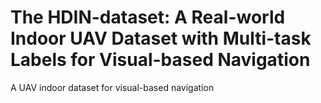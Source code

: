 # The HDIN-dataset: A Real-world Indoor UAV Dataset with Multi-task Labels for Visual-based Navigation
A UAV indoor dataset for visual-based navigation
